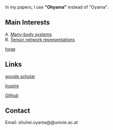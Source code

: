   
In my papers, I use **"Ohyama"** instead of "Oyama".

## Main Interests

A. [Many-body systems](pages/Many-body_systems.md)  
B. [Tensor network representations](pages/Tensor_network_representations.md)

[hoge](pages/hoge.md)

## Links

[google scholar](https://scholar.google.co.jp/citations?user=Z-Ex2ZMAAAAJ&hl=en)  

[Inspire](https://inspirehep.net/authors/2090932)

[Github](https://github.com/shuphys119?tab=repositories)

## Contact
Email: shuhei.oyama@@univie.ac.at